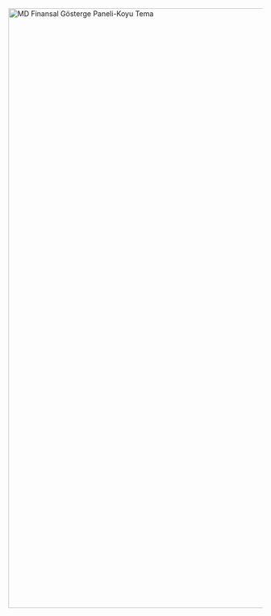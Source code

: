 <img width="2488" height="1187" alt="MD Finansal Gösterge Paneli-Koyu Tema" src="https://github.com/user-attachments/assets/0883080c-b975-4b37-897b-45b50d27595e" />
